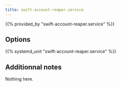 ```yaml
---
title: swift-account-reaper.service
---
```


{{% provided_by "swift-account-reaper.service" %}}

## Options

{{% systemd_unit "swift-account-reaper.service" %}}

## Additionnal notes

Nothing here.